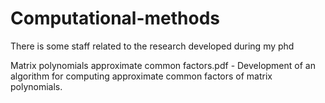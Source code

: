 # Computational-methods
There is some staff related to the research developed during my phd

Matrix polynomials approximate common factors.pdf  -  Development of an algorithm for computing approximate common factors of matrix polynomials. 
